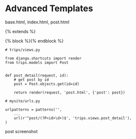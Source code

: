 # Advanced Templates


base.html, index.html, post.html

{% extends %}

{% block %}{% endblock %}

```
# trips/views.py

from django.shortcuts import render
from trips.models import Post


def post_detail(request, id):
    # get post by id
    post = Post.objects.get(id=id)

    return render(request, 'post.html', {'post': post})
```

```
# mysite/urls.py

urlpatterns = patterns('',
    ...
    url(r'^post/(?P<id>\d+)$', 'trips.views.post_detail'),
)

```

post screenshot

